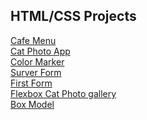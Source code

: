 ## HTML/CSS Projects

<a href="https://sutharmahendra.github.io/FCC-HTML-CSS/cafemenu/index.html">Cafe Menu</a>
<br>
<a href="https://github.com/SutharMahendra/FCC-HTML-CSS/commit/e784e119d3cb0d7030f2fcda7ae4bad3c2b87f98">Cat Photo App</a>
<br>
<a href="https://github.com/SutharMahendra/FCC-HTML-CSS/commit/462de383de3bed9552dcc6d447a214b816e23de2">Color Marker</a>
<br>
<a href="https://github.com/SutharMahendra/FCC-HTML-CSS/commit/af8f53f1f1eb6b0bcc045ee76559888f5c618ba0">Surver Form</a>
<br>
<a href="https://github.com/SutharMahendra/FCC-HTML-CSS/commit/58b6b2d0cb30078e8401c61bb0f768380a7ba9b4">First Form</a>
<br>
<a href="https://github.com/SutharMahendra/FCC-HTML-CSS/commit/57bc0d8d98b6a14c73098e4def63fb819a000c71">Flexbox Cat Photo gallery</a>
<br>
<a href="https://github.com/SutharMahendra/FCC-HTML-CSS/commit/1ab9975d39cf13ab710a09e54b687202e0fbd459">Box Model</a>
